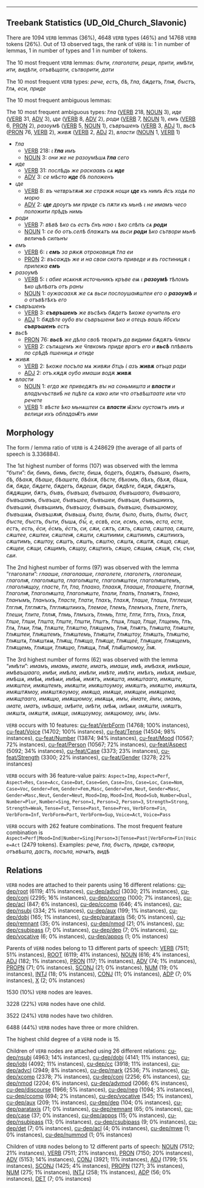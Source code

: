 

--------------------------------------------------------------------------------

## Treebank Statistics (UD_Old_Church_Slavonic)

There are 1094 `VERB` lemmas (36%), 4648 `VERB` types (46%) and 14768 `VERB` tokens (26%).
Out of 13 observed tags, the rank of `VERB` is: 1 in number of lemmas, 1 in number of types and 1 in number of tokens.

The 10 most frequent `VERB` lemmas: <em>бꙑти, глаголати, рещи, прити, имѣти, ити, видѣти, отъвѣщати, сътворити, дати</em>

The 10 most frequent `VERB` types:  <em>рече, естъ, бѣ, г҃ла, бѫдетъ, г҃лѭ, бꙑстъ, г҃лѧ, еси, приде</em>

The 10 most frequent ambiguous lemmas: 

The 10 most frequent ambiguous types:  <em>г҃ла</em> ([VERB]() 218, [NOUN]() 3), <em>иде</em> ([VERB]() 31, [ADV]() 3), <em>ꙇде</em> ([VERB]() 8, [ADV]() 2), <em>роди</em> ([VERB]() 7, [NOUN]() 1), <em>емъ</em> ([VERB]() 6, [PRON]() 2), <em>разоумѣ</em> ([VERB]() 5, [NOUN]() 1), <em>съвръшенъ</em> ([VERB]() 3, [ADJ]() 1), <em>вьсѣ</em> ([PRON]() 76, [VERB]() 2), <em>живѫ</em> ([VERB]() 2, [ADJ]() 2), <em>власти</em> ([NOUN]() 1, [VERB]() 1)


* <em>г҃ла</em>
  * [VERB]() 218: <em>ꙇ <b>г҃ла</b> имъ</em>
  * [NOUN]() 3: <em>они же не разоумѣшѧ <b>г҃ла</b> сего</em>
* <em>иде</em>
  * [VERB]() 31: <em>послѣдь же раскаавъ сѧ <b>иде</b></em>
  * [ADV]() 3: <em>се мѣсто <b>иде</b> бѣ положенъ</em>
* <em>ꙇде</em>
  * [VERB]() 8: <em>въ четврътѫѭ же стражѫ нощи <b>ꙇде</b> къ нимъ и҃съ ходѧ по морю</em>
  * [ADV]() 2: <em><b>ꙇде</b> дроугъ ми приде съ пѫти къ мьнѣ ꙇ не имамъ чесо положити прѣдъ нимь</em>
* <em>роди</em>
  * [VERB]() 7: <em>вѣвѣ ѣко сь естъ с҃нъ наю ꙇ ѣко слѣпъ сѧ <b>роди</b></em>
  * [NOUN]() 1: <em>се бо отъ.селѣ блажѧтъ мѧ вьси <b>роди</b> ѣко сътвори мьнѣ величьѣ силънꙑ</em>
* <em>емъ</em>
  * [VERB]() 6: <em>ꙇ <b>емъ</b> за рѫкѫ отроковицѫ г҃ла еи</em>
  * [PRON]() 2: <em>въсаждъ же и на свои скотъ приведе и въ гостиницѫ ꙇ прилежа <b>емъ</b></em>
* <em>разоумѣ</em>
  * [VERB]() 5: <em>ꙇ абие исѧкнѫ источьникъ кръве еѩ ꙇ <b>разоумѣ</b> тѣломъ ѣко цѣлѣатъ отъ ранꙑ</em>
  * [NOUN]() 1: <em>оужасаахѫ же сѧ вьси послоушаѭштеи его о <b>разоумѣ</b> и о отъвѣтѣхъ его</em>
* <em>съвръшенъ</em>
  * [VERB]() 3: <em><b>съвръшенъ</b> же въсѣкъ бѫдетъ ѣкоже оучитель его</em>
  * [ADJ]() 1: <em>бѫдѣте оубо вꙑ съвръшени ѣко и отецъ вашъ н҃бскꙑ <b>съвръшенъ</b> естъ</em>
* <em>вьсѣ</em>
  * [PRON]() 76: <em><b>вьсѣ</b> же дѣла своѣ творѧтъ да видими бѫдѫтъ ч҃лвкꙑ</em>
  * [VERB]() 2: <em>съпѧщемъ же ч҃лвкомъ приде врагъ его и <b>вьсѣ</b> плѣвелъ по срѣдѣ пшеницѧ и отиде</em>
* <em>живѫ</em>
  * [VERB]() 2: <em>ѣкоже посъла мѧ живѫи о҃тцъ ꙇ҅ азъ <b>живѫ</b> отъца ради</em>
  * [ADJ]() 2: <em>отъ.кѫдѫ оубо имаши водѫ <b>живѫ</b></em>
* <em>власти</em>
  * [NOUN]() 1: <em>егда же приведѫтъ вꙑ на соньмишта и <b>власти</b> и владꙑчъствиѣ҅ не пцѣте сѧ како или что отъвѣштаате или что речете</em>
  * [VERB]() 1: <em>вѣсте ѣко мьнѧштеи сѧ <b>власти</b> ѩ҃зкꙑ оустоѩтъ имъ и велици ихъ обладаѭ҄тъ ими</em>

## Morphology

The form / lemma ratio of `VERB` is 4.248629 (the average of all parts of speech is 3.336884).

The 1st highest number of forms (107) was observed with the lemma “бꙑти”: <em>би, бимъ, бимь, бисте, бишѧ, бодетъ, бодѫтъ, бъвъшю, бъилъ, бѣ, бѣахѫ, бѣаше, бѣашете, бѣа҅хѫ, бѣсте, бѣхомъ, бѣхъ, бѣхѫ, бѣшѧ, бѫ, бѫде, бѫдете, бѫдетъ, бѫдеши, бѫди, бѫдѣте, бѫдѫ, бѫдѫтъ, бѫдѫщии, бѫтъ, бꙑвъ, бꙑвъша, бꙑвъшаа, бꙑвъшааго, бꙑвъшаго, бꙑвъшамъ, бꙑвъше, бꙑвъшее, бꙑвъшеи, бꙑвъши, бꙑвъшиихъ, бꙑвъшии҅, бꙑвъшимъ, бꙑвъшоу, бꙑвъшъ, бꙑвъшю, бꙑвъшюмоу, бꙑвъшѧѩ, бꙑвъшѫѭ, бꙑвьшѧ, бꙑла, бꙑли, бꙑло, бꙑлъ, бꙑлꙑ, бꙑст, бꙑсте, бꙑстъ, бꙑти, бꙑшѧ, бꙑⷭ҇, е, есвѣ, еси, есмъ, есмь, еста, есте, естъ, есть, е҅си, е҅смъ, е҅стъ, си, сѫи, сѫтъ, сѫть, сѫшта, сѫштаа, сѫште, сѫштее, сѫштеи, сѫштеѭ, сѫшти, сѫштиими, сѫштиимъ, сѫштиихъ, сѫштимъ, сѫштоу, сѫштъ, сѫшть, сѫштю, сѫштѧ, сѫштѫ, сѫща, сѫще, сѫщеи, сѫщи, сѫщимъ, сѫщоу, сѫщтихъ, сѫщю, сѫщѧѩ, сѫщѫ, сꙑ, сꙑи, сꙙи</em>.

The 2nd highest number of forms (97) was observed with the lemma “глаголати”: <em>глааше, глаголааше, глаголете, глаголетъ, глаголеши, глаголѭ, глаголѭшта, глаголѭште, глаголѭштеи, глаголѭштемъ, глаголѭщоу, гласте, г҃л, г҃ла, г҃лаахо, г҃лаахѫ, г҃лааше, г҃лаашете, г҃лаглѭ, г҃лаголѭ, г҃лаголѭшта, г҃лаголѭште, г҃лали, г҃лалъ, г҃лалѭтъ, г҃лано, г҃ланꙑмъ, г҃ланꙑхъ, г҃ласте, г҃лати, г҃лахъ, г҃лахѫ, г҃лаше, г҃лашѧ, г҃лглеши, г҃лглѭ, г҃лглѭтъ, г҃лглѭштиихъ, г҃лемое, г҃лемъ, г҃лемꙑхъ, г҃лете, г҃летъ, г҃леши, г҃лите, г҃ллѭ, г҃лмь, г҃лмꙑхъ, г҃лнмь, г҃лте, г҃лти, г҃лтъ, г҃лхъ, г҃лхѫ, г҃лше, г҃лши, г҃лшта, г҃лште, г҃лшти, г҃лштъ, г҃лшѧ, г҃лща, г҃лще, г҃лщемь, г҃лъ, г҃лѧ, г҃лѧи, г҃лѩ, г҃лѫште, г҃лѫштю, г҃лѫщемъ, г҃лѭ, г҃лѭтъ, г҃лѭшта, г҃лѭште, г҃лѭштеи, г҃лѭштемъ, г҃лѭштемь, г҃лѭшти, г҃лѭштоу, г҃лѭшть, г҃лѭштю, г҃лѭштѧ, г҃лѭштѧѩ, г҃лѭщ, г҃лѭща, г҃лѭще, г҃лѭщее҅, г҃лѭщеи, г҃лѭщемъ, г҃лѭщемь, г҃лѭщи, г҃лѭщю, г҃лѭщѧ, г҃лѭ҄, г҃лѭ҄штюмоу, ⷢ҇лѭ</em>.

The 3rd highest number of forms (62) was observed with the lemma “имѣти”: <em>имамъ, имамь, имате, иматъ, имаши, имѣ, имѣахѫ, имѣаше, имѣвъшааго, имѣи, имѣла, имѣли, имѣте, имѣти, имѣхъ, имѣхѫ, имѣше, имѣшѧ, имѣѩ, имѣѩи, имѣѩ҅, имѫтъ, имѫшта, имѫштааго, имѫште, имѫштеи, имѫштемъ, имѫшти, имѫштоумоу, имѫштъ, имѫштю, имѫштѧ, имѫштѫмоу, имѫштѫоумоу, имѫща, имѫще, имѫщеи, имѫщема, имѫщтааго, имѫщю, имѫщюмоу, имѫщѧ, имꙑ, и҅мате, ймꙑ, ꙇмамь, ꙇмате, ꙇматъ, ꙇмѣаше, ꙇмѣите, ꙇмѣти, ꙇмѣѩ, ꙇмѣѩи, ꙇмѫшти, ꙇмѫштъ, ꙇмѫштѧ, ꙇмѫштѫ, ꙇмѫще, ꙇмѫщоумоу, ꙇмѫщюмоу, ꙇмꙑ, ꙇ҅мꙑ</em>.

`VERB` occurs with 10 features: [cu-feat/VerbForm]() (14768; 100% instances), [cu-feat/Voice]() (14702; 100% instances), [cu-feat/Tense]() (14504; 98% instances), [cu-feat/Number]() (13874; 94% instances), [cu-feat/Mood]() (10567; 72% instances), [cu-feat/Person]() (10567; 72% instances), [cu-feat/Aspect]() (5092; 34% instances), [cu-feat/Case]() (3373; 23% instances), [cu-feat/Strength]() (3300; 22% instances), [cu-feat/Gender]() (3278; 22% instances)

`VERB` occurs with 36 feature-value pairs: `Aspect=Imp`, `Aspect=Perf`, `Aspect=Res`, `Case=Acc`, `Case=Dat`, `Case=Gen`, `Case=Ins`, `Case=Loc`, `Case=Nom`, `Case=Voc`, `Gender=Fem`, `Gender=Fem,Masc`, `Gender=Fem,Neut`, `Gender=Masc`, `Gender=Masc,Neut`, `Gender=Neut`, `Mood=Imp`, `Mood=Ind`, `Mood=Sub`, `Number=Dual`, `Number=Plur`, `Number=Sing`, `Person=1`, `Person=2`, `Person=3`, `Strength=Strong`, `Strength=Weak`, `Tense=Fut`, `Tense=Past`, `Tense=Pres`, `VerbForm=Fin`, `VerbForm=Inf`, `VerbForm=Part`, `VerbForm=Sup`, `Voice=Act`, `Voice=Pass`

`VERB` occurs with 262 feature combinations.
The most frequent feature combination is `Aspect=Perf|Mood=Ind|Number=Sing|Person=3|Tense=Past|VerbForm=Fin|Voice=Act` (2479 tokens).
Examples: <em>рече, г҃ла, бꙑстъ, приде, сътвори, отъвѣшта, дастъ, посъла, начѧтъ, видѣ</em>


## Relations

`VERB` nodes are attached to their parents using 16 different relations: [cu-dep/root]() (6119; 41% instances), [cu-dep/advcl]() (3030; 21% instances), [cu-dep/conj]() (2295; 16% instances), [cu-dep/xcomp]() (1000; 7% instances), [cu-dep/acl]() (847; 6% instances), [cu-dep/ccomp]() (646; 4% instances), [cu-dep/nsubj]() (334; 2% instances), [cu-dep/aux]() (199; 1% instances), [cu-dep/dobj]() (165; 1% instances), [cu-dep/parataxis]() (56; 0% instances), [cu-dep/remnant]() (35; 0% instances), [cu-dep/nmod]() (21; 0% instances), [cu-dep/csubjpass]() (7; 0% instances), [cu-dep/dep]() (7; 0% instances), [cu-dep/vocative]() (6; 0% instances), [cu-dep/appos]() (1; 0% instances)

Parents of `VERB` nodes belong to 13 different parts of speech: [VERB]() (7511; 51% instances), [ROOT]() (6119; 41% instances), [NOUN]() (616; 4% instances), [ADJ]() (182; 1% instances), [PRON]() (117; 1% instances), [ADV]() (74; 1% instances), [PROPN]() (71; 0% instances), [SCONJ]() (21; 0% instances), [NUM]() (19; 0% instances), [INTJ]() (18; 0% instances), [CONJ]() (11; 0% instances), [ADP]() (7; 0% instances), [X]() (2; 0% instances)

1530 (10%) `VERB` nodes are leaves.

3228 (22%) `VERB` nodes have one child.

3522 (24%) `VERB` nodes have two children.

6488 (44%) `VERB` nodes have three or more children.

The highest child degree of a `VERB` node is 15.

Children of `VERB` nodes are attached using 26 different relations: [cu-dep/nsubj]() (4963; 14% instances), [cu-dep/dobj]() (4141; 11% instances), [cu-dep/iobj]() (4092; 11% instances), [cu-dep/cc]() (3918; 11% instances), [cu-dep/advcl]() (2949; 8% instances), [cu-dep/mark]() (2536; 7% instances), [cu-dep/xcomp]() (2378; 7% instances), [cu-dep/conj]() (2256; 6% instances), [cu-dep/nmod]() (2204; 6% instances), [cu-dep/advmod]() (2066; 6% instances), [cu-dep/discourse]() (1966; 5% instances), [cu-dep/neg]() (1094; 3% instances), [cu-dep/ccomp]() (694; 2% instances), [cu-dep/vocative]() (545; 1% instances), [cu-dep/aux]() (209; 1% instances), [cu-dep/dep]() (104; 0% instances), [cu-dep/parataxis]() (71; 0% instances), [cu-dep/remnant]() (65; 0% instances), [cu-dep/case]() (37; 0% instances), [cu-dep/appos]() (15; 0% instances), [cu-dep/nsubjpass]() (13; 0% instances), [cu-dep/csubjpass]() (9; 0% instances), [cu-dep/det]() (7; 0% instances), [cu-dep/acl]() (4; 0% instances), [cu-dep/mwe]() (1; 0% instances), [cu-dep/nummod]() (1; 0% instances)

Children of `VERB` nodes belong to 12 different parts of speech: [NOUN]() (7512; 21% instances), [VERB]() (7511; 21% instances), [PRON]() (7150; 20% instances), [ADV]() (5153; 14% instances), [CONJ]() (3921; 11% instances), [ADJ]() (1799; 5% instances), [SCONJ]() (1425; 4% instances), [PROPN]() (1271; 3% instances), [NUM]() (275; 1% instances), [INTJ]() (258; 1% instances), [ADP]() (56; 0% instances), [DET]() (7; 0% instances)


